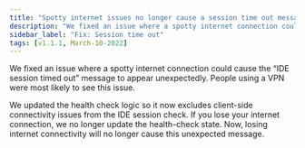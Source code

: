 ```yaml
---
title: "Spotty internet issues no longer cause a session time out message"
description: "We fixed an issue where a spotty internet connection could cause the “IDE session timed out” message to appear unexpectedly. People using a VPN were most likely to see this issue."
sidebar_label: "Fix: Session time out"
tags: [v1.1.1, March-10-2022]
---
```


We fixed an issue where a spotty internet connection could cause the “IDE session timed out” message to appear unexpectedly. People using a VPN were most likely to see this issue.

We updated the health check logic so it now excludes client-side connectivity issues from the IDE session check. If you lose your internet connection, we no longer update the health-check state. Now, losing internet connectivity will no longer cause this unexpected message.

<LoomVideo id="fdb03d5192ee465ebdde08a9b53c15bd" />
